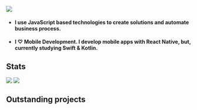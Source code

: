 <img src="https://i.ibb.co/BBB9RbJ/Captura-de-Pantalla-2022-04-04-a-la-s-11-04-47.png">
<ul>
  <li>
    <h4>I use JavaScript based technologies to create solutions and automate business process.</h4>
  </li>
  <li>
    <h4>I ♡ Mobile Development. I develop mobile apps with React Native, but, currently studying Swift & Kotlin.</h4>
  </li>
</ul>
<h2>Stats</h2>
<img src="https://github-readme-stats.vercel.app/api/top-langs/?username=r4rmas&layout=compact&show_icons=true&theme=tokyonight" />
<img src="https://github-readme-stats.vercel.app/api?username=r4rmas&show_icons=true&theme=tokyonight" />
<h2>Outstanding projects</h2>
